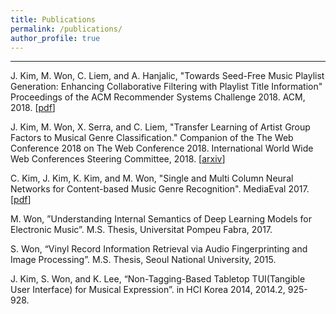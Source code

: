 ```yaml
---
title: Publications
permalink: /publications/
author_profile: true
---
```


---
J. Kim, M. Won, C. Liem, and A. Hanjalic, "Towards Seed-Free Music Playlist Generation: Enhancing Collaborative Filtering with Playlist Title Information" Proceedings of the ACM Recommender Systems Challenge 2018. ACM, 2018. [[pdf](https://dl.acm.org/citation.cfm?id=3267485)]

J. Kim, M. Won, X. Serra, and C. Liem, "Transfer Learning of Artist Group Factors to Musical Genre Classification." Companion of the The Web Conference 2018 on The Web Conference 2018. International World Wide Web Conferences Steering Committee, 2018. [[arxiv](https://arxiv.org/abs/1805.02043)]


C. Kim, J. Kim, K. Kim, and M. Won, "Single and Multi Column Neural Networks for Content-based Music Genre Recognition". MediaEval 2017. [[pdf](http://slim-sig.irisa.fr/me17/Mediaeval_2017_paper_47.pdf)]


M. Won, ”Understanding Internal Semantics of Deep Learning Models for Electronic Music”. M.S. Thesis, Universitat Pompeu Fabra, 2017. 

S. Won, “Vinyl Record Information Retrieval via Audio Fingerprinting and Image Processing”. M.S. Thesis, Seoul National University, 2015.

J. Kim, S. Won, and K. Lee, “Non-Tagging-Based Tabletop TUI(Tangible User Interface) for Musical Expression”. in HCI Korea 2014, 2014.2, 925-928.


